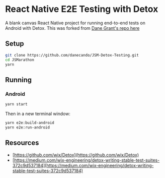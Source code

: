 # React Native E2E Testing with Detox

A blank canvas React Native project for running end-to-end tests on Android with Detox. This was forked from [Dane Grant's repo here](https://github.com/danecando/JSM-Detox)


## Setup

```bash
git clone https://github.com/danecando/JSM-Detox-Testing.git
cd JSMarathon
yarn
```

## Running

### Android

```bash
yarn start
```

Then in a new terminal window:

```bash
yarn e2e:build-android
yarn e2e:run-android
```

## Resources

- [https://github.com/wix/Detox](https://github.com/wix/Detox)
- [https://medium.com/wix-engineering/detox-writing-stable-test-suites-372c9d537184](https://medium.com/wix-engineering/detox-writing-stable-test-suites-372c9d537184)
